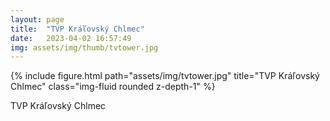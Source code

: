```yaml
---
layout: page
title:  "TVP Kráľovský Chlmec"
date:   2023-04-02 16:57:49
img: assets/img/thumb/tvtower.jpg
---
```


<div class="row">
    <div class="col-sm mt-3 mt-md-0">
        {% include figure.html path="assets/img/tvtower.jpg" title="TVP Kráľovský Chlmec" class="img-fluid rounded z-depth-1" %}
    </div>
</div>

TVP Kráľovský Chlmec